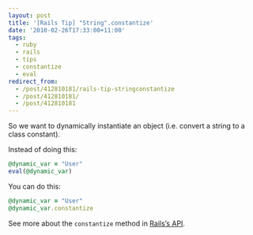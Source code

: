 ```yaml
---
layout: post
title: '[Rails Tip] "String".constantize'
date: '2010-02-26T17:33:00+11:00'
tags:
  - ruby
  - rails
  - tips
  - constantize
  - eval
redirect_from:
  - /post/412810181/rails-tip-stringconstantize
  - /post/412810181/
  - /post/412810181
---
```


So we want to dynamically instantiate an object (i.e. convert a string to a class constant).

Instead of doing this:

```ruby
@dynamic_var = "User"
eval(@dynamic_var)
```

You can do this:

```ruby
@dynamic_var = "User"
@dynamic_var.constantize
```

See more about the `constantize` method in [Rails’s API](http://apidock.com/rails/ActiveSupport/CoreExtensions/String/Inflections/constantize).
